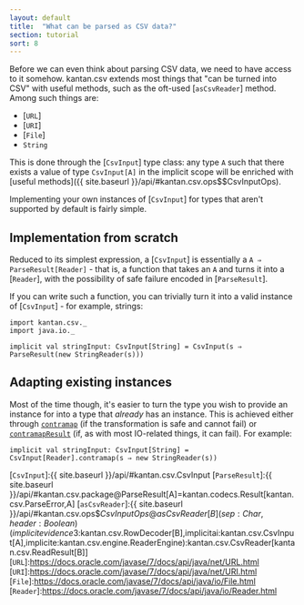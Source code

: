 ```yaml
---
layout: default
title:  "What can be parsed as CSV data?"
section: tutorial
sort: 8
---
```

Before we can even think about parsing CSV data, we need to have access to it somehow. kantan.csv extends most things
that "can be turned into CSV" with useful methods, such as the oft-used [`asCsvReader`] method. Among such things are:

* [`URL`]
* [`URI`]
* [`File`]
* `String`

This is done through the [`CsvInput`] type class: any type `A` such that there exists a value of type `CsvInput[A]` in
the implicit scope will be enriched with [useful methods]({{ site.baseurl }}/api/#kantan.csv.ops$$CsvInputOps).

Implementing your own instances of [`CsvInput`] for types that aren't supported by default is fairly simple.

## Implementation from scratch
Reduced to its simplest expression, a [`CsvInput`] is essentially a `A ⇒ ParseResult[Reader]` - that is, a function
that takes an `A` and turns it into a [`Reader`], with the possibility of safe failure encoded in [`ParseResult`].

If you can write such a function, you can trivially turn it into a valid instance of [`CsvInput`] - for example,
strings:

```tut:silent
import kantan.csv._
import java.io._

implicit val stringInput: CsvInput[String] = CsvInput(s ⇒ ParseResult(new StringReader(s)))
```


## Adapting existing instances
Most of the time though, it's easier to turn the type you wish to provide an instance for into a type that *already*
has an instance. This is achieved either through [`contramap`] (if the transformation is safe and cannot fail) or
[`contramapResult`] (if, as with most IO-related things, it can fail). For example:

```tut:silent
implicit val stringInput: CsvInput[String] = CsvInput[Reader].contramap(s ⇒ new StringReader(s))
```


[`CsvInput`]:{{ site.baseurl }}/api/#kantan.csv.CsvInput
[`ParseResult`]:{{ site.baseurl }}/api/#kantan.csv.package@ParseResult[A]=kantan.codecs.Result[kantan.csv.ParseError,A]
[`asCsvReader`]:{{ site.baseurl }}/api/#kantan.csv.ops$$CsvInputOps@asCsvReader[B](sep:Char,header:Boolean)(implicitevidence$3:kantan.csv.RowDecoder[B],implicitai:kantan.csv.CsvInput[A],implicite:kantan.csv.engine.ReaderEngine):kantan.csv.CsvReader[kantan.csv.ReadResult[B]]
[`URL`]:https://docs.oracle.com/javase/7/docs/api/java/net/URL.html
[`URI`]:https://docs.oracle.com/javase/7/docs/api/java/net/URI.html
[`File`]:https://docs.oracle.com/javase/7/docs/api/java/io/File.html
[`Reader`]:https://docs.oracle.com/javase/7/docs/api/java/io/Reader.html

[`contramap`]:/api/#kantan.csv.CsvInput@contramap[T](f:T=>S):kantan.csv.CsvInput[T]
[`contramapResult`]:/api/#kantan.csv.CsvInput@contramapResult[T](f:T=>kantan.csv.ParseResult[S]):kantan.csv.CsvInput[T]